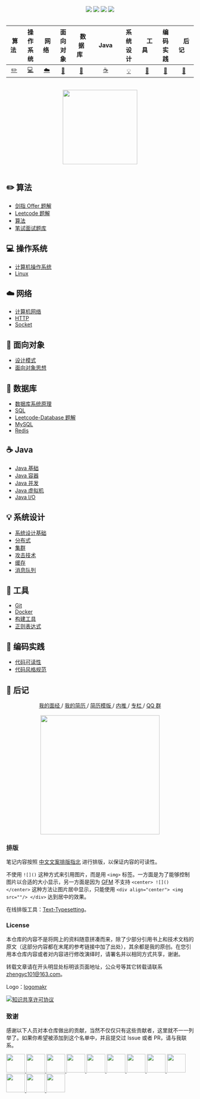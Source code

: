 <div align="center">
    <a href="https://gitstar-ranking.com/repositories"> <img src="https://badgen.net/badge/Rank/20?icon=github&color=4ab8a1"></a>
    <a href="assets/download.md"> <img src="https://badgen.net/badge/OvO/%E7%A6%BB%E7%BA%BF%E4%B8%8B%E8%BD%BD?icon=telegram&color=4ab8a1"></a>
    <a href="https://cyc2018.github.io/CS-Notes"> <img src="https://badgen.net/badge/CyC/%E5%9C%A8%E7%BA%BF%E9%98%85%E8%AF%BB?icon=sourcegraph&color=4ab8a1"></a>
    <a href="#微信公众号"> <img src="https://badgen.net/badge/%e5%85%ac%e4%bc%97%e5%8f%b7/CyC2018?icon=rss&color=4ab8a1"></a>
</div>
<br>

| &nbsp;算法&nbsp; | 操作系统 | &nbsp;网络&nbsp;|面向对象| &nbsp;&nbsp;数据库&nbsp;&nbsp;|&nbsp;&nbsp;&nbsp;Java&nbsp;&nbsp;&nbsp;|         系统设计| &nbsp;&nbsp;&nbsp;工具&nbsp;&nbsp;&nbsp; |编码实践| &nbsp;&nbsp;&nbsp;后记&nbsp;&nbsp;&nbsp; |
| :---: | :----: | :---: | :----: | :----: | :----: | :----: | :----: | :----: | :----: |
| [:pencil2:](#pencil2-算法) | [:computer:](#computer-操作系统) | [:cloud:](#cloud-网络) | [:art:](#art-面向对象) | [:floppy_disk:](#floppy_disk-数据库) |[:coffee:](#coffee-java)| [:bulb:](#bulb-系统设计) |[:wrench:](#wrench-工具)| [:watermelon:](#watermelon-编码实践) |[:memo:](#memo-后记)|

<br>

<div align="center">
    <img src="https://cs-notes-1256109796.cos.ap-guangzhou.myqcloud.com/githubio/LogoMakr_0zpEzN.png" width="200px">
</div>



<br>

## :pencil2: 算法

- [剑指 Offer 题解](https://github.com/olalo233/CS-Notes/blob/master/notes/剑指%20Offer%20题解%20-%20目录.md)
- [Leetcode 题解](https://github.com/olalo233/CS-Notes/blob/master/notes/Leetcode%20题解%20-%20目录.md)
- [算法](https://github.com/olalo233/CS-Notes/blob/master/notes/算法%20-%20目录.md)
- [笔试面试题库](https://www.nowcoder.com/contestRoom?from=cyc_github)

## :computer: 操作系统

- [计算机操作系统](https://github.com/olalo233/CS-Notes/blob/master/notes/计算机操作系统%20-%20目录.md)
- [Linux](https://github.com/olalo233/CS-Notes/blob/master/notes/Linux.md)

## :cloud: 网络 

- [计算机网络](https://github.com/olalo233/CS-Notes/blob/master/notes/计算机网络%20-%20目录.md)
- [HTTP](https://github.com/olalo233/CS-Notes/blob/master/notes/HTTP.md)
- [Socket](https://github.com/olalo233/CS-Notes/blob/master/notes/Socket.md)

## :art: 面向对象

- [设计模式](https://github.com/olalo233/CS-Notes/blob/master/notes/设计模式%20-%20目录.md)
- [面向对象思想](https://github.com/olalo233/CS-Notes/blob/master/notes/面向对象思想.md)

## :floppy_disk: 数据库

- [数据库系统原理](https://github.com/olalo233/CS-Notes/blob/master/notes/数据库系统原理.md)
- [SQL](https://github.com/olalo233/CS-Notes/blob/master/notes/SQL.md)
- [Leetcode-Database 题解](https://github.com/olalo233/CS-Notes/blob/master/notes/Leetcode-Database%20题解.md)
- [MySQL](https://github.com/olalo233/CS-Notes/blob/master/notes/MySQL.md)
- [Redis](https://github.com/olalo233/CS-Notes/blob/master/notes/Redis.md)

## :coffee: Java

- [Java 基础](https://github.com/olalo233/CS-Notes/blob/master/notes/Java%20基础.md)
- [Java 容器](https://github.com/olalo233/CS-Notes/blob/master/notes/Java%20容器.md)
- [Java 并发](https://github.com/olalo233/CS-Notes/blob/master/notes/Java%20并发.md)
- [Java 虚拟机](https://github.com/olalo233/CS-Notes/blob/master/notes/Java%20虚拟机.md)
- [Java I/O](https://github.com/olalo233/CS-Notes/blob/master/notes/Java%20IO.md)

## :bulb: 系统设计 

- [系统设计基础](https://github.com/olalo233/CS-Notes/blob/master/notes/系统设计基础.md)
- [分布式](https://github.com/olalo233/CS-Notes/blob/master/notes/分布式.md)
- [集群](https://github.com/olalo233/CS-Notes/blob/master/notes/集群.md)
- [攻击技术](https://github.com/olalo233/CS-Notes/blob/master/notes/攻击技术.md)
- [缓存](https://github.com/olalo233/CS-Notes/blob/master/notes/缓存.md)
- [消息队列](https://github.com/olalo233/CS-Notes/blob/master/notes/消息队列.md)

## :wrench: 工具 

- [Git](https://github.com/olalo233/CS-Notes/blob/master/notes/Git.md)
- [Docker](https://github.com/olalo233/CS-Notes/blob/master/notes/Docker.md)
- [构建工具](https://github.com/olalo233/CS-Notes/blob/master/notes/构建工具.md)
- [正则表达式](https://github.com/olalo233/CS-Notes/blob/master/notes/正则表达式.md)

## :watermelon: 编码实践 

- [代码可读性](https://github.com/olalo233/CS-Notes/blob/master/notes/代码可读性.md)
- [代码风格规范](https://github.com/olalo233/CS-Notes/blob/master/notes/代码风格规范.md)

## :memo: 后记

<div align="center">
	<a href="https://www.nowcoder.com/discuss/137593?from=cyc_github"> 我的面经 </a> / <a href="https://cyc2018.github.io"> 我的简历 </a> / <a href="https://github.com/olalo233/Markdown-Resume"> 简历模版 </a> / <a href="https://github.com/olalo233/Job-Recommend"> 内推 </a> / <a href="https://xiaozhuanlan.com/CyC2018"> 专栏 </a> / <a href="assets/QQ2群.png"> QQ 群</a>
	<br><br>
    <img width="320px" src="https://cs-notes-1256109796.cos.ap-guangzhou.myqcloud.com/githubio/公众号二维码-2.png"></img>
</div>



### 排版

笔记内容按照 [中文文案排版指北](https://github.com/sparanoid/chinese-copywriting-guidelines) 进行排版，以保证内容的可读性。

不使用 `![]()` 这种方式来引用图片，而是用 `<img>` 标签。一方面是为了能够控制图片以合适的大小显示，另一方面是因为 [GFM](https://github.github.com/gfm/) 不支持 `<center> ![]() </center>` 这种方法让图片居中显示，只能使用 `<div align="center"> <img src=""/> </div>` 达到居中的效果。

在线排版工具：[Text-Typesetting](https://github.com/olalo233/Text-Typesetting)。

### License

本仓库的内容不是将网上的资料随意拼凑而来，除了少部分引用书上和技术文档的原文（这部分内容都在末尾的参考链接中加了出处），其余都是我的原创。在您引用本仓库内容或者对内容进行修改演绎时，请署名并以相同方式共享，谢谢。

转载文章请在开头明显处标明该页面地址，公众号等其它转载请联系 zhengyc101@163.com。

Logo：[logomakr](https://logomakr.com/)

<a rel="license" href="http://creativecommons.org/licenses/by-nc-sa/4.0/"><img alt="知识共享许可协议" style="border-width:0" src="https://i.creativecommons.org/l/by-nc-sa/4.0/88x31.png" /></a>

### 致谢

感谢以下人员对本仓库做出的贡献，当然不仅仅只有这些贡献者，这里就不一一列举了。如果你希望被添加到这个名单中，并且提交过 Issue 或者 PR，请与我联系。

<a href="https://github.com/linw7">
    <img src="https://avatars3.githubusercontent.com/u/21679154?s=400&v=4" width="50px">
</a> 
<a href="https://github.com/g10guang">
    <img src="https://avatars1.githubusercontent.com/u/18458140?s=400&v=4" width="50px">
</a>
<a href="https://github.com/Sctwang">
    <img src="https://avatars3.githubusercontent.com/u/33345444?s=400&v=4" width="50px">
</a> 
<a href="https://github.com/ResolveWang">
    <img src="https://avatars1.githubusercontent.com/u/8018776?s=400&v=4" width="50px">
</a>
<a href="https://github.com/crossoverJie">
    <img src="https://avatars1.githubusercontent.com/u/15684156?s=400&v=4" width="50px">
</a> 
<a href="https://github.com/jy03078584">
    <img src="https://avatars2.githubusercontent.com/u/7719370?s=400&v=4" width="50px">
</a>
<a href="https://github.com/kwongtailau">
    <img src="https://avatars0.githubusercontent.com/u/22954582?s=400&v=4" width="50px">
</a>
<a href="https://github.com/xiangflight">
    <img src="https://avatars2.githubusercontent.com/u/10072416?s=400&v=4" width="50px">
</a>
<a href="https://github.com/mafulong">
    <img src="https://avatars1.githubusercontent.com/u/24795000?s=400&v=4" width="50px">
</a>
<a href="https://github.com/yanglbme">
    <img src="https://avatars1.githubusercontent.com/u/21008209?s=400&v=4" width="50px">
</a>
<a href="https://github.com/OOCZC">
    <img src="https://avatars1.githubusercontent.com/u/11623828?s=400&v=4" width="50px">
</a>
<a href="https://github.com/5renyuebing">
    <img src="https://avatars1.githubusercontent.com/u/32872430?s=400&v=4" width="50px">
</a>

